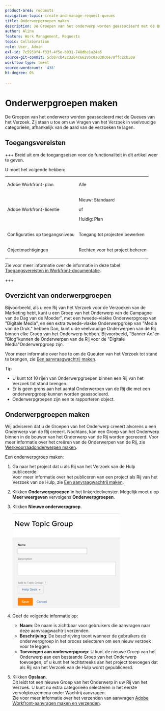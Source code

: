 ```yaml
---
product-area: requests
navigation-topic: create-and-manage-request-queues
title: Onderwerpgroepen maken
description: De Groepen van het onderwerp worden geassocieerd met de Queues van het Verzoek. Zij staan u toe om uw Vragen van het Verzoek in veelvoudige categorieën, afhankelijk van de aard van de verzoeken te lagen.
author: Alina
feature: Work Management, Requests
topic: Collaboration
role: User, Admin
exl-id: 7c5959f4-f33f-4f5e-b031-748dbe1a24a5
source-git-commit: 5cb07cb42c3264c6629bc0a038c0e70ffc2cb509
workflow-type: tm+mt
source-wordcount: '438'
ht-degree: 0%

---
```


# Onderwerpgroepen maken

<!-- Audited: 2/2024 -->

De Groepen van het onderwerp worden geassocieerd met de Queues van het Verzoek. Zij staan u toe om uw Vragen van het Verzoek in veelvoudige categorieën, afhankelijk van de aard van de verzoeken te lagen.

## Toegangsvereisten

+++ Breid uit om de toegangseisen voor de functionaliteit in dit artikel weer te geven.

U moet het volgende hebben:

<table style="table-layout:auto"> 
 <col> 
 <col> 
 <tbody> 
  <tr> 
   <td role="rowheader">Adobe Workfront-plan</td> 
   <td> <p>Alle </p> </td> 
  </tr> 
  <tr> 
   <td role="rowheader"> <p role="rowheader">Adobe Workfront-licentie</p> </td> 
   <td>   
      <p>Nieuw: Standaard</p>
      <p>of</p> 
      <p>Huidig: Plan</p>
 </td> 
  </tr> 
  <tr> 
   <td role="rowheader">Configuraties op toegangsniveau</td> 
   <td> <p>Toegang tot projecten bewerken</p> </td> 
  </tr> 
  <tr> 
   <td role="rowheader">Objectmachtigingen</td> 
   <td> <p> Rechten voor het project beheren</p> </td> 
  </tr> 
 </tbody> 
</table>

Zie voor meer informatie over de informatie in deze tabel [Toegangsvereisten in Workfront-documentatie](/help/quicksilver/administration-and-setup/add-users/access-levels-and-object-permissions/access-level-requirements-in-documentation.md).

+++

## Overzicht van onderwerpgroepen

Bijvoorbeeld, als u een Rij van het Verzoek voor de Verzoeken van de Marketing hebt, kunt u een Groep van het Onderwerp van de Campagne van de Dag van de Moeder&quot;, met een tweede-vlakke Onderwerpgroep van &quot;Digitale Media&quot;, en een extra tweede-vlakke Onderwerpgroep van &quot;Media van de Druk.&quot; hebben Dan, kunt u de veelvoudige Onderwerpen van de Rij binnen elke Groep van het Onderwerp hebben. Bijvoorbeeld, &quot;Banner Ad&quot;en &quot;Blog&quot;kunnen de Onderwerpen van de Rij voor de &quot;Digitale Media&quot;Onderwerpgroep zijn.

Voor meer informatie over hoe te om de Queuten van het Verzoek tot stand te brengen, zie [Een aanvraagwachtrij maken](../../../manage-work/requests/create-and-manage-request-queues/create-request-queue.md).

>[!TIP]
>
>* U kunt tot 10 rijen van Onderwerpgroepen binnen een Rij van het Verzoek tot stand brengen.
>* Er is geen grens aan het aantal Onderwerpen van de Rij die met een onderwerpgroep kunnen worden geassocieerd.
>* Onderwerpgroepen zijn een te rapporteren object.
>

## Onderwerpgroepen maken

Wij adviseren dat u de Groepen van het Onderwerp creeert alvorens u een Onderwerp van de Rij creeert. Nochtans, kan een Groep van het Onderwerp binnen in de bouwer van het Onderwerp van de Rij worden gecreeerd. Voor meer informatie over het creëren van de Onderwerpen van de Rij, zie [Werkvoorraadonderwerpen maken](../../../manage-work/requests/create-and-manage-request-queues/create-queue-topics.md).

Een onderwerpgroep maken:

1. Ga naar het project dat u als Rij van het Verzoek van de Hulp publiceerde.\
   Voor meer informatie over het publiceren van een project als Rij van het Verzoek van de Hulp, zie [Een aanvraagwachtrij maken](../../../manage-work/requests/create-and-manage-request-queues/create-request-queue.md).

1. Klikken **Onderwerpgroepen** in het linkerdeelvenster. Mogelijk moet u op **Meer weergeven** vervolgens **Onderwerpgroepen**.
1. Klikken **Nieuwe onderwerpgroep**.

   ![](assets/new-topic-group-box-nwe-350x306.png)

1. Geef de volgende informatie op:

   * **Naam**: De naam is zichtbaar voor gebruikers die aanvragen naar deze aanvraagwachtrij verzenden.
   * **Beschrijving**: De beschrijving toont wanneer de gebruikers de onderwerpgroep in het proces selecteren om een nieuw verzoek voor te leggen.
   * **Toevoegen aan onderwerpgroep**: U kunt de nieuwe Groep van het Onderwerp aan een bestaande Groep van het Onderwerp toevoegen, of u kunt het rechtstreeks aan het project toevoegen dat als Rij van het Verzoek van de Hulp wordt gepubliceerd.

1. Klikken **Opslaan**.\
   Dit leidt tot een nieuwe Groep van het Onderwerp in uw Rij van het Verzoek. U kunt nu extra categorieën selecteren in het eerste vervolgkeuzemenu onder Wachtrij aanvragen.\
   Zie voor meer informatie over het verzenden van aanvragen [Adobe Workfront-aanvragen maken en verzenden](../../../manage-work/requests/create-requests/create-submit-requests.md).
